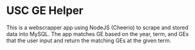 # USC GE Helper

This is a webscrapper app using NodeJS (Cheerio) to scrape and stored data into MySQL. The app matches GE based on the year, term, and GEs that the user input and return the matching GEs at the given term.


